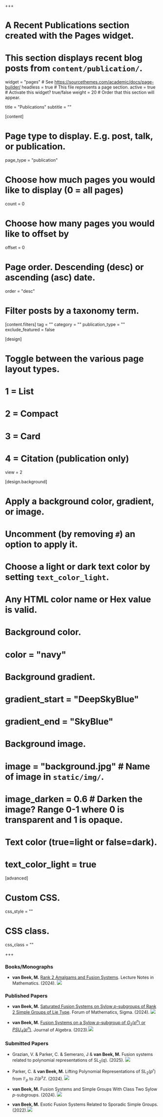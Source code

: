 +++
# A Recent Publications section created with the Pages widget.
# This section displays recent blog posts from `content/publication/`.

widget = "pages"  # See https://sourcethemes.com/academic/docs/page-builder/
headless = true  # This file represents a page section.
active = true  # Activate this widget? true/false
weight = 20  # Order that this section will appear.

title = "Publications"
subtitle = ""

[content]
  # Page type to display. E.g. post, talk, or publication.
  page_type = "publication"
  
  # Choose how much pages you would like to display (0 = all pages)
  count = 0
  
  # Choose how many pages you would like to offset by
  offset = 0

  # Page order. Descending (desc) or ascending (asc) date.
  order = "desc"

  # Filter posts by a taxonomy term.
  [content.filters]
    tag = ""
    category = ""
    publication_type = ""
    exclude_featured = false
  
[design]
  # Toggle between the various page layout types.
  #   1 = List
  #   2 = Compact
  #   3 = Card
  #   4 = Citation (publication only)
  view = 2
  
[design.background]
  # Apply a background color, gradient, or image.
  #   Uncomment (by removing `#`) an option to apply it.
  #   Choose a light or dark text color by setting `text_color_light`.
  #   Any HTML color name or Hex value is valid.
    
  # Background color.
  # color = "navy"
  
  # Background gradient.
  # gradient_start = "DeepSkyBlue"
  # gradient_end = "SkyBlue"
  
  # Background image.
  # image = "background.jpg"  # Name of image in `static/img/`.
  # image_darken = 0.6  # Darken the image? Range 0-1 where 0 is transparent and 1 is opaque.

  # Text color (true=light or false=dark).
  # text_color_light = true  
  
[advanced]
 # Custom CSS. 
 css_style = ""
 
 # CSS class.
 css_class = ""

+++


### Books/Monographs

* **van Beek, M.** [Rank 2 Amalgams and Fusion Systems](https://link.springer.com/book/9783031544606). Lecture Notes in Mathematics. (2024).
[<img src="img/arxiv.png">](https://arxiv.org/abs/2210.01013)

### Published Papers

* **van Beek, M.** [Saturated Fusion Systems on Sylow $p$-subgroups of Rank $2$ Simple Groups of Lie Type](https://www.cambridge.org/core/journals/forum-of-mathematics-sigma/article/fusion-systems-and-rank-2-simple-groups-of-lie-type/AEF03F8DF74D645CA367155D0E2A1D30). Forum of Mathematics, Sigma. (2024).
[<img src="img/arxiv.png">](https://arxiv.org/abs/2302.02222)

* **van Beek, M.** [Fusion Systems on a Sylow $p$-subgroup of $G_2(p^n)$ or $PSU_4(p^n)$](https://www.sciencedirect.com/science/article/pii/S0021869322004537). Journal of Algebra. (2023).[<img src="img/arxiv.png">](https://arxiv.org/abs/2108.11691)

### Submitted Papers

* Grazian, V. & Parker, C. & Semeraro, J & **van Beek, M.** Fusion systems related to polynomial representations of $\mathrm{SL}_2(q)$. (2025). 
[<img src="img/arxiv.png">](https://arxiv.org/abs/2502.20873)

* Parker, C. & **van Beek, M.** Lifting Polynomial Representations of $\mathrm{SL}_2(p^r)$ from $\mathbb{F}_p$ to $\mathbb{Z}/p^s\mathbb{Z}$. (2024). [<img src="img/arxiv.png">](https://arxiv.org/abs/2411.16379)

* **van Beek, M.** Fusion Systems and Simple Groups With Class Two Sylow $p$-subgroups. (2024). [<img src="img/arxiv.png">](https://arxiv.org/abs/2409.18870)

* **van Beek, M.**  Exotic Fusion Systems Related to Sporadic Simple Groups. (2022).[<img src="img/arxiv.png">](https://arxiv.org/abs/2201.01790)